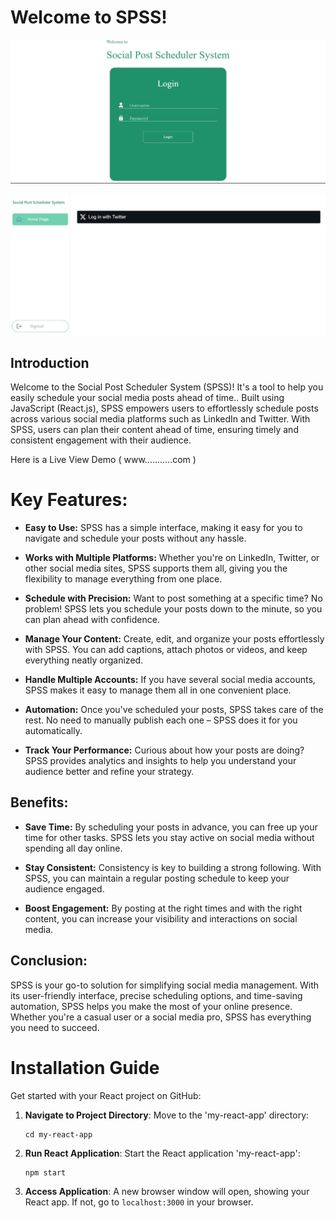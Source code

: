 # Welcome to SPSS!
![Teams Build SPSS](public/ssps.jpg)

![Teams Build SPSS](https://github.com/AnishaSingh0118/Social-Post-Scheduler-System/blob/6f1b73ec4f850fb762965f14cdec4db35afe3b36/public/ssps%202.jpg)


## Introduction

Welcome to the Social Post Scheduler System (SPSS)! It's a tool to help you easily schedule your social media posts ahead of time.. Built using JavaScript (React.js), SPSS empowers users to effortlessly schedule posts across various social media platforms such as LinkedIn and Twitter. With SPSS, users can plan their content ahead of time, ensuring timely and consistent engagement with their audience.

Here is a Live View Demo ( www...........com )


# Key Features:

- **Easy to Use:** SPSS has a simple interface, making it easy for you to navigate and schedule your posts without any hassle.

- **Works with Multiple Platforms:** Whether you're on LinkedIn, Twitter, or other social media sites, SPSS supports them all, giving you the flexibility to manage everything from one place.

- **Schedule with Precision:** Want to post something at a specific time? No problem! SPSS lets you schedule your posts down to the minute, so you can plan ahead with confidence.

- **Manage Your Content:** Create, edit, and organize your posts effortlessly with SPSS. You can add captions, attach photos or videos, and keep everything neatly organized.

- **Handle Multiple Accounts:** If you have several social media accounts, SPSS makes it easy to manage them all in one convenient place.

- **Automation:** Once you've scheduled your posts, SPSS takes care of the rest. No need to manually publish each one – SPSS does it for you automatically.

- **Track Your Performance:** Curious about how your posts are doing? SPSS provides analytics and insights to help you understand your audience better and refine your strategy.

## Benefits:

- **Save Time:** By scheduling your posts in advance, you can free up your time for other tasks. SPSS lets you stay active on social media without spending all day online.

- **Stay Consistent:** Consistency is key to building a strong following. With SPSS, you can maintain a regular posting schedule to keep your audience engaged.

- **Boost Engagement:** By posting at the right times and with the right content, you can increase your visibility and interactions on social media.

## Conclusion:

SPSS is your go-to solution for simplifying social media management. With its user-friendly interface, precise scheduling options, and time-saving automation, SPSS helps you make the most of your online presence. Whether you're a casual user or a social media pro, SPSS has everything you need to succeed.


# Installation Guide

Get started with your React project on GitHub:

1. **Navigate to Project Directory**: Move to the 'my-react-app' directory:

    ```
    cd my-react-app
    ```

2. **Run React Application**: Start the React application 'my-react-app':

    ```
    npm start
    ```

3. **Access Application**: A new browser window will open, showing your React app. If not, go to `localhost:3000` in your browser.


